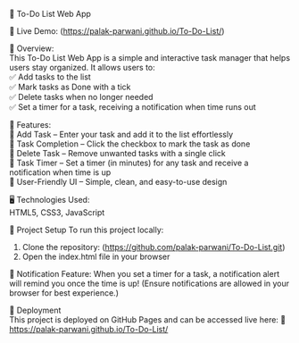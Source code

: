 📝 To-Do List Web App

🚀 Live Demo: (https://palak-parwani.github.io/To-Do-List/)

📌 Overview: <br/>
This To-Do List Web App is a simple and interactive task manager that helps users stay organized. It allows users to: <br/>
✅ Add tasks to the list <br/>
✅ Mark tasks as Done with a tick <br/>
✅ Delete tasks when no longer needed <br/>
✅ Set a timer for a task, receiving a notification when time runs out

🎯 Features: <br/>
🔹 Add Task – Enter your task and add it to the list effortlessly <br/>
🔹 Task Completion – Click the checkbox to mark the task as done <br/>
🔹 Delete Task – Remove unwanted tasks with a single click <br/>
🔹 Task Timer – Set a timer (in minutes) for any task and receive a notification when time is up <br/>
🔹 User-Friendly UI – Simple, clean, and easy-to-use design <br/>

🖥️ Technologies Used:  
HTML5, CSS3, JavaScript

📂 Project Setup
To run this project locally:

1. Clone the repository: (https://github.com/palak-parwani/To-Do-List.git)
2. Open the index.html file in your browser

📢 Notification Feature:
When you set a timer for a task, a notification alert will remind you once the time is up! (Ensure notifications are allowed in your browser for best experience.)

🚀 Deployment <br/>
This project is deployed on GitHub Pages and can be accessed live here:
🔗 https://palak-parwani.github.io/To-Do-List/


